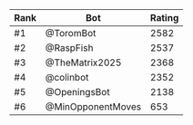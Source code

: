 Rank|Bot|Rating
---|---|---
#1|@ToromBot|2582
#2|@RaspFish|2537
#3|@TheMatrix2025|2368
#4|@colinbot|2352
#5|@OpeningsBot|2138
#6|@MinOpponentMoves|653
